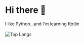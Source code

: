 # Hi there 👋
I like Python...and I'm learning Kotlin 
<br><br>
![Top Langs](https://github-readme-stats.vercel.app/api/top-langs/?username=descargarbot&layout=compact&theme=tokyonight)

